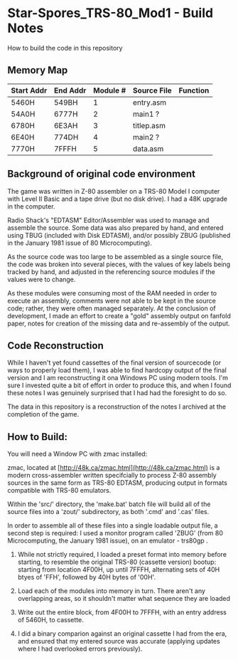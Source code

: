 # Star-Spores_TRS-80_Mod1 - Build Notes

How to build the code in this repository

## Memory Map

Start Addr | End Addr | Module # | Source File | Function
-----------|----------|-----------|-------------|---------
5460H | 549BH | 1 | entry.asm | 
54A0H | 6777H | 2 | main1 ? | 
6780H | 6E3AH | 3 | titlep.asm | 
6E40H | 774DH | 4 | main2 ? | 
7770H | 7FFFH | 5 | data.asm | 

## Background of original code environment

The game was written in Z-80 assembler on a TRS-80 Model I computer with
Level II Basic and a tape drive (but no disk drive).  I had a 48K upgrade
in the computer.

Radio Shack's "EDTASM" Editor/Assembler was used to manage and
assemble the source.  Some data was also prepared by hand, and entered
using TBUG (included with Disk EDTASM), and/or possibly ZBUG (published
in the January 1981 issue of 80 Microcomputing).

As the source code was too large to be assembled as a single source file,
the code was broken into several pieces, with the values of key labels
being tracked by hand, and adjusted in the referencing source modules if
the values were to change.

As these modules were consuming most of the RAM needed in order to
execute an assembly, comments were not able to be kept in the source
code; rather, they were often managed separately. At the conclusion of
development, I made an effort to create a "gold" assembly output on
fanfold paper, notes for creation of the missing data and re-assembly
of the output.

## Code Reconstruction

While I haven't yet found cassettes of the final version of sourcecode (or
ways to properly load them), I was able to find hardcopy output of the final
version and I am reconstructing it ona Windows PC using modern tools.  I'm
sure I invested quite a bit of effort in order to produce this, and when I
found these notes I was genuinely surprised that I had had the foresight to
do so.

The data in this repository is a reconstruction of the notes I archived at the
completion of the game.
 
## How to Build:

You will need a Window PC with zmac installed:

zmac, located at [http://48k.ca/zmac.html](http://48k.ca/zmac.html) is a modern
cross-assembler written specifcially to process Z-80 assembly sources in the
same form as TRS-80 EDTASM, producing output in formats compatible with TRS-80
emulators.

Within the 'src/' directory, the 'make.bat' batch file will build all of the source
files into a 'zout/' subdirectory, as both '.cmd' and '.cas' files.

In order to assemble all of these files into a single loadable output file, a second step
is required: I used a monitor program called 'ZBUG' (from 80 Microcomputing, the
January 1981 issue), on an emulator - trs80gp .

1. While not strictly required, I loaded a preset format into memory before starting,
to resemble the original TRS-80 (cassette version) bootup: starting from location
4F00H, up until 7FFFH, alternating sets of 40H btyes of 'FFH', followed by 40H bytes
of '00H'.

2. Load each of the modules into memory in turn.  There aren't any overlapping areas,
so it shouldn't matter what sequence they are loaded

3. Write out the entire block, from 4F00H to 7FFFH, with an entry address of 5460H,
to cassette.

4. I did a binary comparion against an original cassette I had from the era, and ensured
that my entered source was accurate (applying updates where I had overlooked errors
previously).

